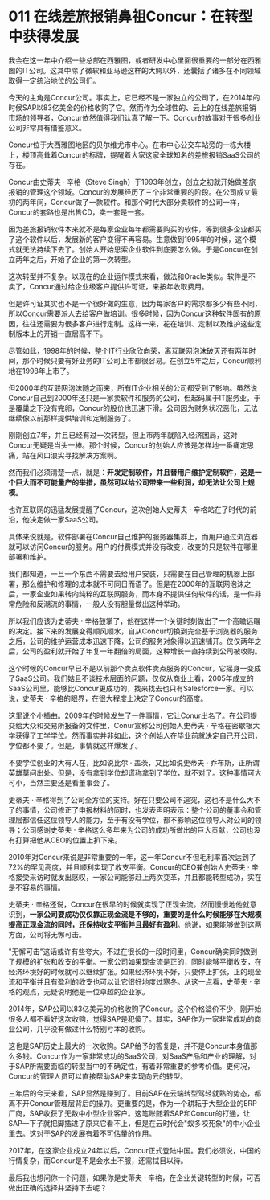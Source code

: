 # 011 在线差旅报销鼻祖Concur：在转型中获得发展

我会在这一年中介绍一些总部在西雅图，或者研发中心里面很重要的一部分在西雅图的IT公司。这其中除了微软和亚马逊这样的大鳄以外，还囊括了诸多在不同领域取得一定统治地位的公司们。

今天的主角是Concur公司。事实上，它已经不是一家独立的公司了，在2014年的时候SAP以83亿美金的价格收购了它。然而作为全球性的、云上的在线差旅报销市场的领导者，Concur依然值得我们认真了解一下。Concur的故事对于很多创业公司非常具有借鉴意义。

Concur位于大西雅图地区的贝尔维尤市中心。在市中心公交车站旁的一栋大楼上，楼顶高耸着Concur的标牌，提醒着大家这家全球知名的差旅报销SaaS公司的存在。

Concur由史蒂夫 · 辛格（Steve
Singh）于1993年创立，创立之初就开始做差旅报销的管理这个领域。Concur的发展经历了三个非常重要的阶段。在公司成立最初的两年间，Concur做了一款软件。和那个时代大部分卖软件的公司一样，Concur的套路也是出售CD，卖一套是一套。

因为差旅报销软件本来就不是每家企业每年都需要购买的软件，等到很多企业都买了这个软件以后，发展新的客户变得不再容易。生意做到1995年的时候，这个模式就无法持续下去了。创始人开始思索企业软件到底要怎么做。于是Concur在创立两年之后，开始了企业的第一次转型。

这次转型并不复杂。以现在的企业运作模式来看，做法和Oracle类似。软件是不卖了，Concur通过给企业级客户提供许可证，来按年收取费用。

但是许可证其实也不是一个很好做的生意，因为每家客户的需求都多少有些不同，所以Concur需要派人去给客户做培训。很多时候，因为Concur这种软件固有的原因，往往还需要为很多客户进行定制。这样一来，花在培训、定制以及维护这些定制版本上的开销一直居高不下。

尽管如此，1998年的时候，整个IT行业欣欣向荣，离互联网泡沫破灭还有两年时间，那个时候只要有好业务的IT公司上市都很容易。在创立5年之后，Concur顺利地在1998年上市了。

但2000年的互联网泡沫随之而来，所有IT企业相关的公司都受到了影响。虽然说Concur自己到2000年还只是一家卖软件和服务的公司，但起码属于IT服务业。于是覆巢之下没有完卵，Concur的股价也迅速下滑。公司因为财务状况恶化，无法继续像以前那样提供培训和定制服务了。

刚刚创立7年，并且已经有过一次转型，但上市两年就陷入经济困局，这对Concur无疑是当头一棒。那个时候，Concur的创始人应该是怎样地一番痛定思痛，站在风口浪尖寻找解决方案啊。

然而我们必须清楚一点，就是：**开发定制软件，并且替用户维护定制软件，这是一个巨大而不可能量产的举措，虽然可以给公司带来一些利润，却无法让公司上规模。**

也许互联网的迅猛发展提醒了Concur，这次创始人史蒂夫 ·
辛格站在了时代的前沿，他决定做一家SaaS公司。

具体来说就是，软件部署在Concur自己维护的服务器集群上，而用户通过浏览器就可以访问Concur的服务。用户的付费模式并没有改变，改变的只是软件在哪里部署和维护。

我们都知道，一旦一个东西不需要去给用户安装，只需要在自己管理的机器上部署，那么维护和修理的成本就不可同日而语了。但是在2000年的互联网泡沫之后，一家企业如果转向纯粹的互联网服务，而本身不提供任何软件的话，是一件非常危险和反潮流的事情，一般人没有胆量做出这种举动。

所以我们应该为史蒂夫 ·
辛格鼓掌了，他在这样一个关键时刻做出了一个高瞻远瞩的决定。接下来的发展变得顺风顺水，自从Concur切换到完全基于浏览器的服务之后，公司的维护运营成本迅速下降，公司的服务对象得以迅速铺开。仅仅两年之后，公司的盈利就开始了年复一年翻倍的局面，这种增长一直持续到公司被收购。

这个时候的Concur早已不是以前那个卖点软件卖点服务的Concur，它摇身一变成了SaaS公司。我们姑且不谈技术层面的问题，仅仅从商业上看，2005年成立的SaaS公司里，能够比Concur更成功的，找来找去也只有Salesforce一家。可以说，史蒂夫
· 辛格的眼界，在很大程度上决定了Concur的高度。

这里说个小插曲。2009年的时候发生了一件事情，它让Conur出名了。在公司提交给大众和交易所报备的文件里，Conur宣称公司创始人史蒂夫
·
辛格在密歇根大学获得了工学学位。然而事实并非如此，这个创始人在毕业前就决定自己开公司，学位都不要了。但是，事情就这样爆发了。

不要学位创业的大有人在，比如说比尔 · 盖茨，又比如说史蒂夫 ·
乔布斯，正所谓英雄莫问出处。但是，没有拿到学位却谎称拿到了学位，就不对了。这种事情可大可小，当然主要还是看董事会了。

史蒂夫 ·
辛格得到了公司全方位的支持。好在只要公司不追究，这也不是什么大不了的事情，公司修正了申报材料的同时，也发表声明表示：整个公司的董事会和管理层都信任这位领导人的能力，至于有没有学位，都不影响这位领导人对公司的领导；公司感谢史蒂夫
·
辛格这么多年来为公司的成功所做出的巨大贡献，公司也没有打算把他从CEO的位置上扒下来。

2010年对Concur来说是非常重要的一年，这一年Concur不但毛利率首次达到了72%的罕见高度，并且顺利实现了收支平衡。Concur的CEO兼创始人史蒂夫
·
辛格接受采访时就发出感叹，一家公司能够赶上两次变革，并且都能转型成功，实在是不容易的事情。

史蒂夫 ·
辛格还说，Concur在很早的时候就实现了正现金流。然而慢慢地他就意识到，**一家公司要成功仅仅靠正现金流是不够的，重要的是什么时候能够在大规模提高正现金流的同时，还保持收支平衡并且最好有盈利**。他说，如果能够做到这两方面，公司将无懈可击。

"无懈可击"这话或许有些夸大。不过在很长的一段时间里，Concur确实同时做到了规模的扩张和收支的平衡。一家公司如果现金流是正的，同时能够平衡收支，在经济环境好的时候就可以继续扩张。如果经济环境不好，只要停止扩张，正的现金流和平衡并且有盈利的收支也可以让它很好地度过寒冬。从这一点看，史蒂夫
· 辛格的观点，无疑说明他是一位卓越的企业家。

2014年，SAP公司以83亿美元的价格收购了Concur。这个价格溢价不少，刚开始很多人都不看好这次收购，觉得SAP是犯傻了。其实，SAP作为一家非常成功的商业公司，几乎没有做过什么特别亏本的收购。

这也是SAP历史上最大的一次收购。SAP给予的答复是，并不是Concur本身值那么多钱。Concur作为一家非常成功的SaaS公司，对SaaS产品和产业的理解，对于SAP所需要面临的转型当中的不确定性，有着非常重要的参考价值。更何况，Concur的管理人员可以直接帮助SAP来实现向云的转型。

三年后的今天来看，SAP显然是赚到了。目前SAP在云端转型驾轻就熟的势态，都离不开Concur管理层背后的操刀。更重要的是，作为一个耕耘于大型企业的ERP厂商，SAP收获了无数中小型企业客户。这笔账随着SAP和Concur的打通，让SAP一下子就把脚插进了原来它看不上，但是在云时代会"蚁多咬死象"的中小企业里去。这对于SAP的发展有着不可估量的作用。

2017年，在这家企业成立24年以后，Concur正式登陆中国。我们必须说，中国的行情复杂，而Concur是不是会水土不服，还需拭目以待。

最后我也想问你一个问题，如果你是史蒂夫 ·
辛格，在企业关键转型的时候，可否做出正确的选择并坚持下去呢？
